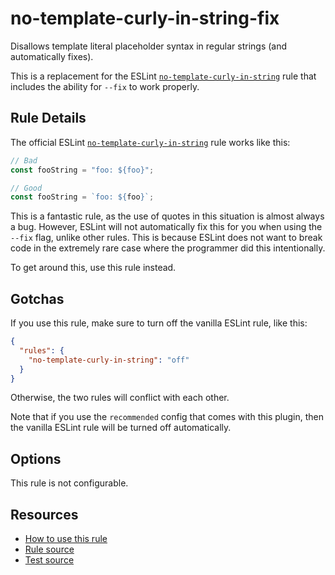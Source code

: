 # no-template-curly-in-string-fix

Disallows template literal placeholder syntax in regular strings (and automatically fixes).

<!-- end auto-generated rule header -->

This is a replacement for the ESLint [`no-template-curly-in-string`](https://eslint.org/docs/latest/rules/no-template-curly-in-string) rule that includes the ability for `--fix` to work properly.

## Rule Details

The official ESLint [`no-template-curly-in-string`](https://eslint.org/docs/latest/rules/no-template-curly-in-string) rule works like this:

```ts
// Bad
const fooString = "foo: ${foo}";

// Good
const fooString = `foo: ${foo}`;
```

This is a fantastic rule, as the use of quotes in this situation is almost always a bug. However, ESLint will not automatically fix this for you when using the `--fix` flag, unlike other rules. This is because ESLint does not want to break code in the extremely rare case where the programmer did this intentionally.

To get around this, use this rule instead.

## Gotchas

If you use this rule, make sure to turn off the vanilla ESLint rule, like this:

```json
{
  "rules": {
    "no-template-curly-in-string": "off"
  }
}
```

Otherwise, the two rules will conflict with each other.

Note that if you use the `recommended` config that comes with this plugin, then the vanilla ESLint rule will be turned off automatically.

## Options

This rule is not configurable.

## Resources

- [How to use this rule](https://complete-ts.github.io/eslint-plugin-complete)
- [Rule source](https://github.com/complete-ts/complete/blob/main/packages/eslint-plugin-complete/src/rules/no-template-curly-in-string-fix.ts)
- [Test source](https://github.com/complete-ts/complete/blob/main/packages/eslint-plugin-complete/tests/rules/no-template-curly-in-string-fix.test.ts)
